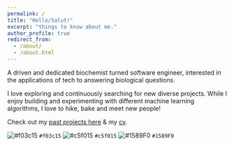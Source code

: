 ```yaml
---
permalink: /
title: "Hello/Salut!"
excerpt: "things to know about me."
author_profile: true
redirect_from: 
  - /about/
  - /about.html
---
```



A driven and dedicated biochemist turned software engineer, interested in the applications of tech to answering biological questions.  

I love exploring and continuously searching for new diverse projects. While I enjoy building and experimenting with different machine learning algorithms, I love to hike, bake and meet new people!

Check out my [past projects here](https://kmualim.github.io/publications/) & my [cv](https://kmualim.github.io/cv). 

![#f03c15](https://placehold.it/15/f03c15/000000?text=hello) `#f03c15`
![#c5f015](https://placehold.it/15/c5f015/000000?text=there) `#c5f015`
![#1589F0](https://placehold.it/15/1589F0/000000?text=what) `#1589F0`




 





